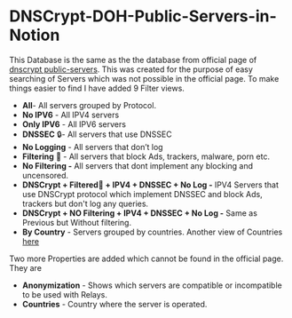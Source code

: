# DNSCrypt-DOH-Public-Servers-in-Notion
This Database is the same as the the database from official page of [dnscrypt public-servers](https://dnscrypt.info/public-servers/).  This was created for the purpose of easy searching of Servers which was not possible in the official page.
To make things easier to find I have added 9 Filter views.

- **All**- All servers grouped by Protocol.
- **No IPV6** - All IPV4 servers
- **Only IPV6** - All IPV6 servers
- **DNSSEC** 🔒-  All servers that use DNSSEC
- **No Logging** - All servers that don’t log
- **Filtering** 🚫 - All servers that block Ads, trackers, malware, porn etc.
- **No Filtering -** All servers that dont implement any blocking and uncensored.
- **DNSCrypt + Filtered🚫 + IPV4 + DNSSEC + No Log -** IPV4 Servers that use DNSCrypt protocol  which implement DNSSEC and block Ads, trackers but don't log any queries.
- **DNSCrypt + NO Filtering + IPV4 + DNSSEC + No Log -** Same as Previous but Without filtering.
- **By Country** - Servers grouped by countries. Another view of Countries [here](https://www.notion.so/920ea417970c470db3a9aed2124ab802)

Two more Properties are added which cannot be found in the official page. They are

- **Anonymization** - Shows which servers are compatible or incompatible to be used with Relays.
- **Countries** - Country where the server is operated.
